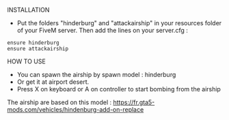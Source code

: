 INSTALLATION

- Put the folders "hinderburg" and "attackairship" in your resources folder of your FiveM server. Then add the lines on your server.cfg :
```
ensure hinderburg
ensure attackairship
```

HOW TO USE

- You can spawn the airship by spawn model : hinderburg 
- Or get it at airport desert.
- Press X on keyboard or A on controller to start bombing from the airship

The airship are based on this model : 
https://fr.gta5-mods.com/vehicles/hindenburg-add-on-replace
